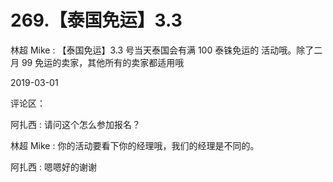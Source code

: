 # 269.【泰国免运】3.3

林超 Mike : 【泰国免运】3.3 号当天泰国会有满 100 泰铢免运的 活动哦。除了二月 99 免运的卖家，其他所有的卖家都适用哦

2019-03-01

评论区：

阿扎西 : 请问这个怎么参加报名？

林超 Mike : 你的活动要看下你的经理哦，我们的经理是不同的。

阿扎西 : 嗯嗯好的谢谢